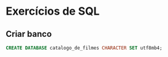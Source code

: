 # Exercícios de SQL

## Criar banco

```sql
CREATE DATABASE catalogo_de_filmes CHARACTER SET utf8mb4;
```